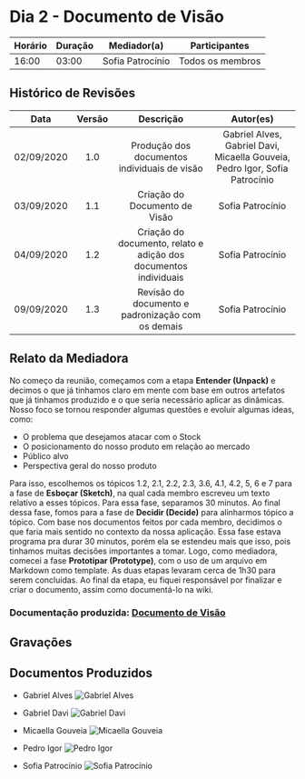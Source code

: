 # Dia 2 - Documento de Visão

| Horário | Duração | Mediador(a) | Participantes |
| - | - | - | - |
| 16:00 | 03:00 | Sofia Patrocínio | Todos os membros |

## Histórico de Revisões

|    Data    | Versão |         Descrição         |           Autor(es)            |
| :--------: | :----: | :-----------------------: | :----------------------------: |
| 02/09/2020 |  1.0   |  Produção dos documentos individuais de visão | Gabriel Alves, Gabriel Davi, Micaella Gouveia, Pedro Igor, Sofia Patrocínio | 
| 03/09/2020 |  1.1   |  Criação do Documento de Visão | Sofia Patrocínio | 
| 04/09/2020 |  1.2   |  Criação do documento, relato e adição dos documentos individuais | Sofia Patrocínio | 
| 09/09/2020 |  1.3   |  Revisão do documento e padronização com os demais | Sofia Patrocínio | 

## Relato da Mediadora

No começo da reunião, começamos com a etapa **Entender (Unpack)** e decimos o que já tinhamos claro em mente com base em outros artefatos que já tinhamos produzido e o que seria necessário aplicar as dinâmicas. Nosso foco se tornou responder algumas questões e evoluir algumas ideas, como:
- O problema que desejamos atacar com o Stock
- O posicionamento do nosso produto em relação ao mercado
- Público alvo
- Perspectiva geral do nosso produto

Para isso, escolhemos os tópicos 1.2, 2.1, 2.2, 2.3, 3.6, 4.1, 4.2, 5, 6 e 7 para a fase de **Esboçar (Sketch)**, na qual cada membro escreveu um texto relativo a esses tópicos. Para essa fase, separamos 30 minutos. Ao final dessa fase, fomos para a fase de **Decidir (Decide)** para alinharmos tópico a tópico. Com base nos documentos feitos por cada membro, decidimos o que faria mais sentido no contexto da nossa aplicação. Essa fase estava programa pra durar 30 minutos, porém ela se estendeu mais que isso, pois tinhamos muitas decisões importantes a tomar. Logo, como mediadora, comecei a fase **Prototipar (Prototype)**, com o uso de um arquivo em Markdown como template. As duas etapas levaram cerca de 1h30 para serem concluidas. Ao final da etapa, eu fiquei responsável por finalizar e criar o documento, assim como documentá-lo na wiki.

### Documentação produzida: [Documento de Visão](product/DocVisão.md)
## Gravações

## Documentos Produzidos
* Gabriel Alves
![Gabriel Alves](../assets/designSprint/doc_visão/Gabriel.jpg)

* Gabriel Davi
![Gabriel Davi](../assets/designSprint/doc_visão/Davi.jpg)

* Micaella Gouveia
![Micaella Gouveia](../assets/designSprint/doc_visão/Micaella.jpg)

* Pedro Igor
![Pedro Igor](../assets/designSprint/doc_visão/Pedro_Igor.png)

* Sofia Patrocínio
![Sofia Patrocínio](../assets/designSprint/doc_visão/Sofia.jpg)
